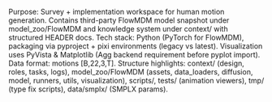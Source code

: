 Purpose: Survey + implementation workspace for human motion generation. Contains third-party FlowMDM model snapshot under model_zoo/FlowMDM and knowledge system under context/ with structured HEADER docs.
Tech stack: Python (PyTorch for FlowMDM), packaging via pyproject + pixi environments (legacy vs latest). Visualization uses PyVista & Matplotlib (Agg backend requirement before pyplot import). Data format: motions [B,22,3,T].
Structure highlights: context/ (design, roles, tasks, logs), model_zoo/FlowMDM (assets, data_loaders, diffusion, model, runners, utils, visualization), scripts/, tests/ (animation viewers), tmp/ (type fix scripts), data/smplx/ (SMPLX params).
